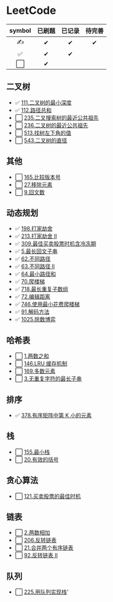# LeetCode

| symbol | 已刷题 | 已记录 | 待完善 |
| :----: | :----: | :----: | :----: |
|   ✍   |   ✔    |   ✔    |   ✔    |
|   ✅   |   ✔    |   ✔    |        |
|   ⬜   |   ✔    |        |        |

## 二叉树

- ✅ [111.二叉树的最小深度](./docs/markdown/二叉树/111.二叉树的最小深度.md)
- ✅ [112.路径总和](./docs/markdown/二叉树/112.路径总和.md)
- ⬜ [235.二叉搜索树的最近公共祖先](./docs/markdown/二叉树/235.二叉搜索树的最近公共祖先.md)
- ⬜ [236.二叉树的最近公共祖先](./docs/markdown/二叉树/236.二叉树的最近公共祖先.md)
- ⬜ [513.找树左下角的值](./docs/markdown/二叉树/513.找树左下角的值.md)
- ⬜ [543.二叉树的直径](./docs/markdown/二叉树/543.二叉树的直径.md)

## 其他

- ⬜ [165.比较版本号](./docs/markdown/其他/165.比较版本号.md)
- ⬜ [27.移除元素](./docs/markdown/其他/27.移除元素.md)
- ⬜ [9.回文数](./docs/markdown/其他/9.回文数.md)

## 动态规划

- ✅ [198.打家劫舍](./docs/markdown/动态规划/198.打家劫舍.md)
- ✅ [213.打家劫舍 II](./docs/markdown/动态规划/213.打家劫舍II.md)
- ✅ [309.最佳买卖股票时机含冷冻期](./docs/markdown/动态规划/309.最佳买卖股票时机含冷冻期.md)
- ✅ [5.最长回文子串](./docs/markdown/动态规划/5.最长回文子串.md)
- ✅ [62.不同路径](./docs/markdown/动态规划/62.不同路径.md)
- ✅ [63.不同路径 II](./docs/markdown/动态规划/63.不同路径II.md)
- ✅ [64.最小路径和](./docs/markdown/动态规划/64.最小路径和.md)
- ✅ [70.爬楼梯](./docs/markdown/动态规划/70.爬楼梯.md)
- ✅ [718.最长重复子数组](./docs/markdown/动态规划/718.最长重复子数组.md)
- ✅ [72.编辑距离](./docs/markdown/动态规划/72.编辑距离.md)
- ✅ [746.使用最小花费爬楼梯](./docs/markdown/动态规划/746.使用最小花费爬楼梯.md)
- ✅ [91.解码方法](./docs/markdown/动态规划/91.解码方法.md)
- ✅ [1025.除数博弈](./docs/markdown/动态规划/1025.除数博弈.md)

## 哈希表

- ⬜ [1.两数之和](./docs/markdown/哈希表/1.两数之和.md)
- ⬜ [146.LRU 缓存机制](./docs/markdown/哈希表/146.LRU缓存机制.md)
- ⬜ [169.多数元素](./docs/markdown/哈希表/169.多数元素.md)
- ⬜ [3.无重复字符的最长子串](./docs/markdown/哈希表/3.无重复字符的最长子串.md)

## 排序

- ✅ [378.有序矩阵中第 K 小的元素](./docs/markdown/排序/378.有序矩阵中第K小的元素.md)

## 栈

- ⬜ [155.最小栈](./docs/markdown/栈/155.最小栈.md)
- ⬜ [20.有效的括号](./docs/markdown/栈/20.有效的括号.md)

## 贪心算法

- ⬜ [121.买卖股票的最佳时机](./docs/markdown/贪心算法/121.买卖股票的最佳时机.md)

## 链表

- ⬜ [2.两数相加](./docs/markdown/链表/2.两数相加.md)
- ⬜ [206.反转链表](./docs/markdown/链表/206.反转链表.md)
- ⬜ [21.合并两个有序链表](./docs/markdown/链表/21.合并两个有序链表.md)
- ⬜ [92.反转链表 II](./docs/markdown/链表/92.反转链表II.md)

## 队列

- ⬜ [225.用队列实现栈](./docs/markdown/队列/225.用队列实现栈.md)'
